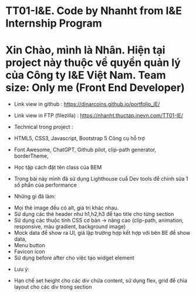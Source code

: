 # TT01-I&E. Code by Nhanht from I&E Internship Program
# Xin Chào, mình là Nhân. Hiện tại project này thuộc về quyền quản lý của Công ty I&E Việt Nam. Team size: Only me (Front End Developer)

* Link view in github : https://dinarcoins.github.io/portfolio_IE/
* Link view in FTP (filezilla) : https://nhanht.thuctap.inevn.com/TT01-IE/

* Technical trong project :
- HTML5, CSS3, Javascript, Bootstrap 5
Công cụ hỗ trợ

- Font Awesome, ChatGPT, Github pilot, clip-path generator, borderTheme, 
- Học tập cách đặt tên class của BEM
- Trong bài này mình đã sử dụng Lighthouse cuẩ Dev tools để chỉnh sửa 1 số phần của performance

* Những gì đã làm:
- Mọi thẻ image đều có alt, giá trị khác nhau.
- Sử dụng các thẻ header như h1,h2,h3 để tạo title cho từng section
- Sử dụng các thuộc tính CSS cơ bản -> nâng cao (clip-path, animation, responsive, màu gradient, background image)
- Mock data để show ra UI, giả lập trường hợp kết hợp với bên BE để show data,
- Menu button
- Favicon icon
- Sử dụng before after cho việc tạo widget element
* Lưu ý:
- Hạn chế set height cho các div chứa content, sử dụng flex, grid để chia layout cho các div trong section